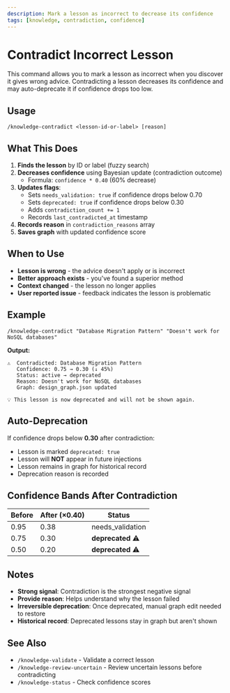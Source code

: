 ```yaml
---
description: Mark a lesson as incorrect to decrease its confidence
tags: [knowledge, contradiction, confidence]
---
```


# Contradict Incorrect Lesson

This command allows you to mark a lesson as incorrect when you discover it
gives wrong advice. Contradicting a lesson decreases its confidence and may
auto-deprecate it if confidence drops too low.

## Usage

```
/knowledge-contradict <lesson-id-or-label> [reason]
```

## What This Does

1. **Finds the lesson** by ID or label (fuzzy search)
2. **Decreases confidence** using Bayesian update (contradiction outcome)
   - Formula: `confidence * 0.40` (60% decrease)
3. **Updates flags**:
   - Sets `needs_validation: true` if confidence drops below 0.70
   - Sets `deprecated: true` if confidence drops below 0.30
   - Adds `contradiction_count += 1`
   - Records `last_contradicted_at` timestamp
4. **Records reason** in `contradiction_reasons` array
5. **Saves graph** with updated confidence score

## When to Use

- **Lesson is wrong** - the advice doesn't apply or is incorrect
- **Better approach exists** - you've found a superior method
- **Context changed** - the lesson no longer applies
- **User reported issue** - feedback indicates the lesson is problematic

## Example

```
/knowledge-contradict "Database Migration Pattern" "Doesn't work for NoSQL databases"
```

**Output:**
```
⚠️  Contradicted: Database Migration Pattern
   Confidence: 0.75 → 0.30 (↓ 45%)
   Status: active → deprecated
   Reason: Doesn't work for NoSQL databases
   Graph: design_graph.json updated

💡 This lesson is now deprecated and will not be shown again.
```

## Auto-Deprecation

If confidence drops below **0.30** after contradiction:
- Lesson is marked `deprecated: true`
- Lesson will **NOT** appear in future injections
- Lesson remains in graph for historical record
- Deprecation reason is recorded

## Confidence Bands After Contradiction

| Before | After (×0.40) | Status |
|--------|---------------|--------|
| 0.95   | 0.38          | needs_validation |
| 0.75   | 0.30          | **deprecated** ⚠️ |
| 0.50   | 0.20          | **deprecated** ⚠️ |

## Notes

- **Strong signal**: Contradiction is the strongest negative signal
- **Provide reason**: Helps understand why the lesson failed
- **Irreversible deprecation**: Once deprecated, manual graph edit needed to restore
- **Historical record**: Deprecated lessons stay in graph but aren't shown

## See Also

- `/knowledge-validate` - Validate a correct lesson
- `/knowledge-review-uncertain` - Review uncertain lessons before contradicting
- `/knowledge-status` - Check confidence scores
